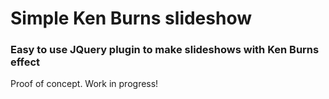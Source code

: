# Simple Ken Burns slideshow

### Easy to use JQuery plugin to make slideshows with Ken Burns effect

Proof of concept. Work in progress!